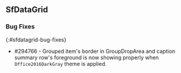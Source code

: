## SfDataGrid

### Bug Fixes
{:#sfdatagrid-bug-fixes}

* \#294766 - Grouped item's border in GroupDropArea and caption summary row's foreground is now showing properly when `Office2016DarkGray` theme is applied.